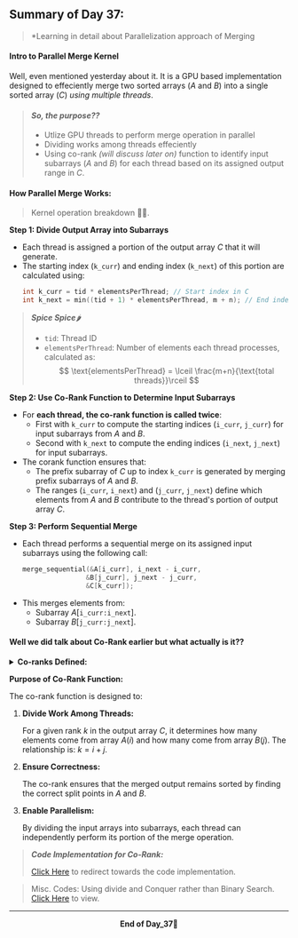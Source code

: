 ## Summary of Day 37:

> *Learning in detail about Parallelization approach of Merging

#### Intro to Parallel Merge Kernel

Well, even mentioned yesterday about it. It is a GPU based implementation designed to effeciently merge two sorted arrays ($A$ and $B$) into a single sorted array ($C$) *using multiple threads*.

> #### ***So, the purpose??*** 
> - Utlize GPU threads to perform merge operation in parallel
> - Dividing works among threads effeciently
> - Using co-rank *(will discuss later on)* function to identify input subarrays ($A$ and $B$) for each thread based on its assigned output range in $C$.

#### How Parallel Merge Works:

> Kernel operation breakdown 🧑‍🍳.

**Step 1: Divide Output Array into Subarrays**

- Each thread is assigned a portion of the output array $C$ that it will generate.
- The starting index (`k_curr`) and ending index (`k_next`) of this portion are calculated using:
    ```cpp
    int k_curr = tid * elementsPerThread; // Start index in C
    int k_next = min((tid + 1) * elementsPerThread, m + n); // End index in C
    ```

> ***Spice Spice***🌶️ 
> 
> - ```tid```: Thread ID
> - ```elementsPerThread```: Number of elements each thread processes, calculated as:
> $$ \text{elementsPerThread} = \lceil \frac{m+n}{\text{total threads}}\rceil $$

**Step 2: Use Co-Rank Function to Determine Input Subarrays**

- For **each thread, the co-rank function is called twice**:
    - First with `k_curr` to compute the starting indices (`i_curr`, `j_curr`) for input subarrays from $A$ and $B$.
    - Second with `k_next` to compute the ending indices (`i_next`, `j_next`) for input subarrays.
- The corank function ensures that: 
    - The prefix subarray of $C$ up to index `k_curr` is generated by merging prefix subarrays of $A$ and $B$.
    - The ranges (`i_curr`, `i_next`) and (`j_curr`, `j_next`) define which elements from $A$ and $B$ contribute to the thread's portion of output array $C$.

**Step 3: Perform Sequential Merge**

- Each thread performs a sequential merge on its assigned input subarrays using the following call:
    ```cpp
    merge_sequential(&A[i_curr], i_next - i_curr,
                    &B[j_curr], j_next - j_curr,
                    &C[k_curr]);
    ```
- This merges elements from:
    - Subarray $A[$`i_curr:i_next`$]$.
    - Subarray $B[$`j_curr:j_next`$]$.

#### Well we did talk about Co-Rank earlier but what actually is it??

<details>
    <summary><b>Co-ranks Defined:</b></summary>
    The co-rank function is a critical component of the parallel merge kernel. It determines how to divide input arrays (A and B) into subarrays for each thread, ensuring that the merge process is both parallelized and correct. <b>This function uses binary search to efficiently compute the indices of the input subarrays that correspond to a given rank in the output array (C).</b>
</details>

**Purpose of Co-Rank Function:**

The co-rank function is designed to:

1. **Divide Work Among Threads:**

    For a given rank $k$ in the output array $C$, it determines how many elements come from array $A (i)$ and how many come from array $B (j)$.
    The relationship is: $k=i+j$.

2. **Ensure Correctness:**

    The co-rank ensures that the merged output remains sorted by finding the correct split points in $A$ and $B$.

3. **Enable Parallelism:**

    By dividing the input arrays into subarrays, each thread can independently perform its portion of the merge operation.

>***Code Implementation for Co-Rank:***
>
> [Click Here](corank.cu) to redirect towards the code implementation. 

> Misc. Codes:
> Using divide and Conquer rather than Binary Search. [Click Here](./div_conq.cu) to view.

---
<div align="center">
    <b>
        End of Day_37🫡
    </b>
</div>